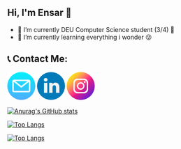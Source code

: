 ## Hi, I'm Ensar 👋

* 🔭 I’m currently DEU Computer Science student (3/4) 📝
* 🌱 I’m currently learning everything i wonder :stuck_out_tongue_winking_eye:

## :telephone_receiver: Contact Me:


<a href="mailto:hasimensarkavak@gmail.com"><img src="icons/email.png"></a>  <a href="https://www.linkedin.com/in/hasimensarkavak/"><img src="icons/linkedin.png"></a> <a href="https://www.instagram.com/ensar__kavak/"><img width="64" height="64" src="icons/instagram (1).png"></a>  


[![Anurag's GitHub stats](https://github-readme-stats.vercel.app/api?username=hasimensarkavak)](https://github.com/hasimensarkavak/github-readme-stats)

[![Top Langs](https://github-readme-stats.vercel.app/api/top-langs/?username=hasimensarkavak)](https://github.com/hasimensarkavak/github-readme-stats)

[![Top Langs](https://github-readme-stats.vercel.app/api/top-langs/?username=hasimensarkavak&layout=compact)](https://github.com/hasimensarkavak/github-readme-stats)
<!--
**hasimensarkavak/hasimensarkavak** is a ✨ _special_ ✨ repository because its `README.md` (this file) appears on your GitHub profile.

Here are some ideas to get you started:

- 🔭 I’m currently working on ...
- 🌱 I’m currently learning ...
- 👯 I’m looking to collaborate on ...
- 🤔 I’m looking for help with ...
- 💬 Ask me about ...
- 📫 How to reach me: ...
- 😄 Pronouns: ...
- ⚡ Fun fact: ...
-->

